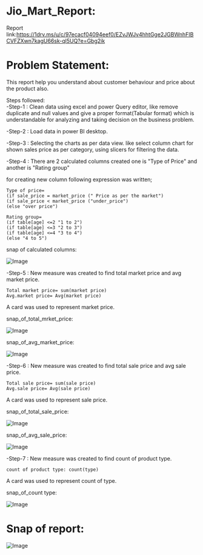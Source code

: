 # Jio_Mart_Report:

Report link:https://1drv.ms/u/c/97ecacf04094eef0/EZvJWJv4hhtGge2JGBWnhFIBCVFZXwn7kagU66sk-ql5UQ?e=Gbg2ik

# Problem Statement:
This report help you understand about customer behaviour and price about the product also. 

Steps followed:   
-Step-1 : Clean data using excel and power Query editor, like remove duplicate and null values and give a proper format(Tabular format) which is understandable for analyzing and taking decision on the business problem.

-Step-2 : Load data in power BI desktop.

-Step-3 : Selecting the charts as per data view. like select column chart for shown sales price as per category, using slicers for filtering the data. 

-Step-4 : There are 2 calculated columns created one is "Type of Price" and another is "Rating group"

for creating new column following expression was written;
       
  	Type of price=
	(if sale_price = market_price (" Price as per the market")
	(if sale_price < market_price ("under_price")
	(else "over price")
	
	Rating group=
	(if table[age] <=2 "1 to 2")
	(if table[age] <=3 "2 to 3")
	(if table[age] <=4 "3 to 4")
	(else "4 to 5")

snap of calculated columns:

![Image](https://github.com/user-attachments/assets/e66789bd-a301-493b-9ba4-1c41c307fdeb)


-Step-5 : New measure was created to find total market price and avg market price.
	
	Total market price= sum(market price)
	Avg.market price= Avg(market price)

A card was used to represent market price.

snap_of_total_mrket_price:

![Image](https://github.com/user-attachments/assets/2a123ae7-4e6a-4662-887e-c3001a199aa1)

snap_of_avg_market_price:

![Image](https://github.com/user-attachments/assets/08f39e85-f294-4e53-9a64-258120307b61)

-Step-6 : New measure was created to find total sale price and avg sale price.
	
	Total sale price= sum(sale price)
	Avg.sale price= Avg(sale price)

A card was used to represent sale price.

snap_of_total_sale_price:

![Image](https://github.com/user-attachments/assets/336d8e56-3b4f-4f2a-ab55-732a16afc360)

snap_of_avg_sale_price:

![Image](https://github.com/user-attachments/assets/8d37ab8c-53cc-4720-805f-7e1c75478091)

-Step-7 : New measure was created to find count of product type.
	
	count of product type: count(type)
	
A card was used to represent count of type.

snap_of_count type:

![Image](https://github.com/user-attachments/assets/575ed9f3-4443-443f-8706-8f7237305887)

# Snap of report:
![Image](https://github.com/user-attachments/assets/bc8fe254-7ec9-4f42-8c8c-03d7180d4b88)

